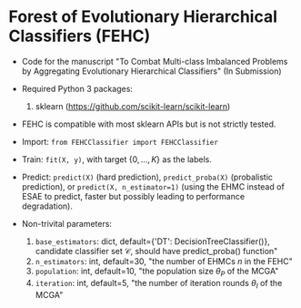 # Forest of Evolutionary Hierarchical Classifiers (FEHC)

* Code for the manuscript "To Combat Multi-class Imbalanced Problems by Aggregating Evolutionary Hierarchical Classifiers" (In Submission)

* Required Python 3 packages: 
    1. sklearn (https://github.com/scikit-learn/scikit-learn)

* FEHC is compatible with most sklearn APIs but is not strictly tested.

* Import: `from FEHCClassifier import FEHCClassifier`

* Train: `fit(X, y)`, with target $\{0, ..., K\}$ as the labels.

* Predict: `predict(X)` (hard prediction), `predict_proba(X)` (probalistic prediction), or `predict(X, n_estimator=1)` (using the EHMC instead of ESAE to predict, faster but possibly leading to performance degradation).

* Non-trivital parameters: 
    1. `base_estimators`: dict, default={'DT': DecisionTreeClassifier()}, candidate classifier set $\mathcal{C}$, should have predict_proba() function"
    2. `n_estimators`: int, default=30, "the number of EHMCs $n$ in the FEHC"
    3. `population`: int, default=10, "the population size $\theta_P$ of the MCGA"
    4. `iteration`: int, default=5, "the number of iteration rounds $\theta_I$ of the MCGA"
